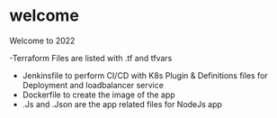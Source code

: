 # welcome
Welcome to 2022

-Terraform Files are listed with .tf and tfvars 
- Jenkinsfile to perform CI/CD with K8s Plugin & Definitions files for Deployment and loadbalancer service
- Dockerfile to create the image of the app
- .Js and .Json are the app related files for NodeJs app
